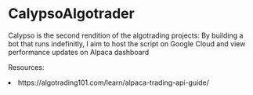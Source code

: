 # CalypsoAlgotrader

Calypso is the second rendition of the algotrading projects: By building a bot that runs indefinitly, I aim to host the script on Google Cloud and view performance updates on Alpaca dashboard


Resources: 
<li> https://algotrading101.com/learn/alpaca-trading-api-guide/ </li>
